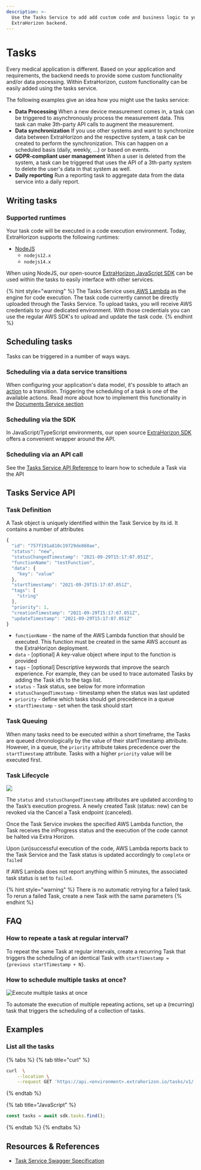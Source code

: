 ```yaml
---
description: >-
  Use the Tasks Service to add add custom code and business logic to your
  ExtraHorizon backend.
---
```


# Tasks

Every medical application is different. Based on your application and requirements, the backend needs to provide some custom functionality and/or data processing. Within ExtraHorizon, custom functionality can be easily added using the tasks service.

The following examples give an idea how you might use the tasks service:

* **Data Processing** When a new device measurement comes in, a task can be triggered to asynchronously process the measurement data. This task can make 3th-party API calls to augment the measurement.
* **Data synchronization** If you use other systems and want to synchronize data between ExtraHorizon and the respective system, a task can be created to perform the synchronization. This can happen on a scheduled basis \(daily, weekly, ...\) or based on events.
* **GDPR-compliant user management** When a user is deleted from the system, a task can be triggered that uses the API of a 3th-party system to delete the user's data in that system as well.
* **Daily reporting** Run a reporting task to aggregate data from the data service into a daily report.

## Writing tasks

### Supported runtimes

Your task code will be executed in a code execution environment. Today, ExtraHorizon supports the following runtimes:

* [NodeJS](https://nodejs.org/en/about/)
  * `nodejs12.x`
  * `nodejs14.x`

When using NodeJS, our open-source [ExtraHorizon JavaScript SDK](https://extrahorizon.github.io/javascript-sdk/#/) can be used within the tasks to easily interface with other services.

{% hint style="warning" %}
The Tasks Service uses[ AWS Lambda](https://aws.amazon.com/lambda/) as the engine for code execution. The task code currently cannot be directly uploaded through the Tasks Service. To upload tasks, you will receive AWS credentials to your dedicated environment. With those credentials you can use the regular AWS SDK's to upload and update the task code.
{% endhint %}

## Scheduling tasks

Tasks can be triggered in a number of ways ways. 

### Scheduling via a data service transitions

When configuring your application's data model, it's possible to attach an [action](data-service.md#transition-actions) to a transition. Triggering the scheduling of a task is one of the available actions. Read more about how to implement this functionality in the [Documents Service section](data-service.md)

### Scheduling via the SDK

In JavaScript/TypeScript environments, our open source [ExtraHorizon SDK ](../extrahorizon-sdk.md)offers a convenient wrapper around the API. 

### Scheduling via an API call

See the [Tasks Service API Reference](https://developers.extrahorizon.io/swagger-ui/?url=https://developers.extrahorizon.io/services/tasks-service/1.0.4/openapi.yaml) to learn how to schedule a Task via the API

## Tasks Service API 

### Task Definition

A Task object is uniquely identified within the Task Service by its id. It contains a number of attributes

```javascript
{
  "id": "757f191a810c19729de860ae",
  "status": "new",
  "statusChangedTimestamp": "2021-09-29T15:17:07.051Z",
  "functionName": "testFunction",
  "data": {
    "key": "value"
  },
  "startTimestamp": "2021-09-29T15:17:07.051Z",
  "tags": [
    "string"
  ],
  "priority": 1,
  "creationTimestamp": "2021-09-29T15:17:07.051Z",
  "updateTimestamp": "2021-09-29T15:17:07.051Z"
}
```

* `functionName` - the name of the AWS Lambda function that should be executed. This function must be created in the same AWS account as the ExtraHorizon deployment.
* `data` - \[optional\] A key-value object where input to the function is provided
* `tags` - \[optional\] Descriptive keywords that improve the search experience. For example, they can be used to trace automated Tasks by adding the Task id’s to the tags list.
* `status` - Task status, see below for more information
* `statusChangedTimestamp` - timestamp when the status was last updated
* `priority` - define which tasks should get precedence in a queue
* `startTimestamp` - set when the task should start

### Task Queuing

When many tasks need to be executed within a short timeframe, the Tasks are queued chronologically by the value of their startTimestamp attribute. However, in a queue, the `priority` attribute takes precedence over the `startTimestamp` attribute. Tasks with a higher `priority` value will be executed first. 

### Task Lifecycle

![](https://lh6.googleusercontent.com/af5KNmsUUbeSMWvMsNd27lX2m1O5sQlQq4UyIZFC6pYtUlNFJioAG6OiDVidT52T8nt1iClUDsmaDveT71ej6QkVmRQGrgkxt8CztZTOkcw0IBrACEQhEYf5jw_wEMKNmZabTac=s0)



The `status` and `statusChangedTimestamp` attributes are updated according to the Task’s execution progress. A newly created Task \(status: new\) can be revoked via the Cancel a Task endpoint \(canceled\). 

Once the Task Service invokes the specified AWS Lambda function, the Task receives the inProgress status and the execution of the code cannot be halted via Extra Horizon. 

Upon \(un\)successful execution of the code, AWS Lambda reports back to the Task Service and the Task status is updated accordingly to `complete` or `failed`

If AWS Lambda does not report anything within 5 minutes, the associated task status is set to `failed`.

{% hint style="warning" %}
There is no automatic retrying for a failed task. To rerun a failed Task, create a new Task with the same parameters
{% endhint %}

## FAQ

### How to repeate a task at regular interval?

To repeat the same Task at regular intervals, create a recurring Task that triggers the scheduling of an identical Task with `startTimestamp = {previous startTimestamp + N}`.

### How to schedule multiple tasks at once?

![Execute multiple tasks at once](https://lh5.googleusercontent.com/MBbXkcRf4eh3FeHU34PhUDVURT5LFVnEWWCIxFSFCYH1-xVhJGtZTimJcqB0xZoSGK45E2gzRmK1eD_x-eIPhvu1bB7Kk3AvT3NFR4L17BqgO0MtJjI9hShhlkCh_MR4EvFNKtg=s0)

To automate the execution of multiple repeating actions, set up a \(recurring\) task that triggers the scheduling of a collection of tasks.

## Examples

### List all the tasks

{% tabs %}
{% tab title="curl" %}
```bash
curl  \
    --location \
    --request GET 'https://api.<environment>.extrahorizon.io/tasks/v1/'
```
{% endtab %}

{% tab title="JavaScript" %}
```javascript
const tasks = await sdk.tasks.find();
```
{% endtab %}
{% endtabs %}

## Resources & References

* [Task Service Swagger Specification](https://developers.extrahorizon.io/swagger-ui/?url=https://developers.extrahorizon.io/services/tasks-service/1.0.4/openapi.yaml) 

